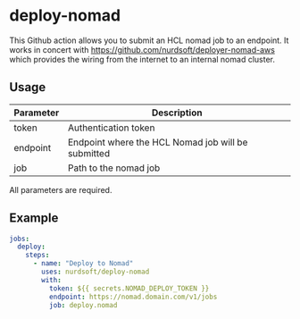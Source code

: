 # deploy-nomad

This Github action allows you to submit an HCL nomad job to an endpoint. It works in concert with https://github.com/nurdsoft/deployer-nomad-aws which provides the wiring from the internet to an internal nomad cluster.

## Usage

| Parameter | Description |
|-----------|-------------|
| token | Authentication token |
| endpoint |  Endpoint where the HCL Nomad job will be submitted |
| job | Path to the nomad job |

All parameters are required.

## Example

```yaml
jobs:
  deploy:
    steps:
      - name: "Deploy to Nomad"
        uses: nurdsoft/deploy-nomad
        with:
          token: ${{ secrets.NOMAD_DEPLOY_TOKEN }}
          endpoint: https://nomad.domain.com/v1/jobs
          job: deploy.nomad
```
